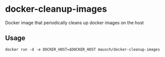 # docker-cleanup-images
Docker image that periodically cleans up docker images on the host

## Usage

`docker run -d -e DOCKER_HOST=$DOCKER_HOST mausch/docker-cleanup-images`
